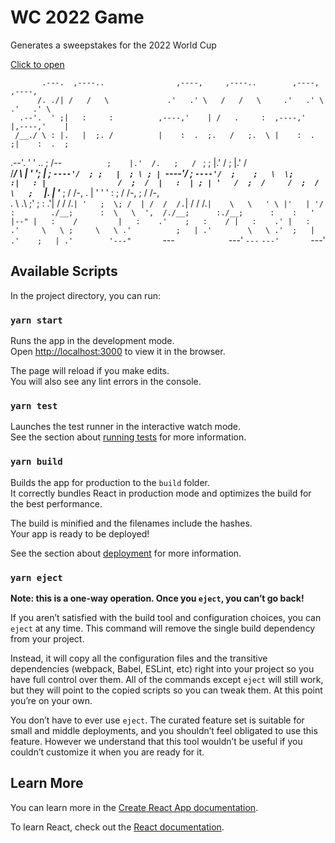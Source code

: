 # WC 2022 Game

Generates a sweepstakes for the 2022 World Cup

[Click to open](https://tom-lohan.github.io/wc-game)

<!-- language: lang-none -->                                                                                        
                                                                                        
           .---.  ,----..                ,----,     ,----..        ,----,      ,----,   
          /. ./| /   /   \             .'   .' \   /   /   \     .'   .' \   .'   .' \  
      .--'.  ' ;|   :     :          ,----,'    | /   .     :  ,----,'    |,----,'    | 
     /__./ \ : |.   |  ;. /          |    :  .  ;.   /   ;.  \ |    :  .  ;|    :  .  ; 
 .--'.  '   \' ..   ; /--`           ;    |.'  /.   ;   /  ` ; ;    |.'  / ;    |.'  /  
/___/ \ |    ' ';   | ;              `----'/  ; ;   |  ; \ ; | `----'/  ;  `----'/  ;   
;   \  \;      :|   : |                /  ;  /  |   :  | ; | '   /  ;  /     /  ;  /    
 \   ;  `      |.   | '___            ;  /  /-, .   |  ' ' ' :  ;  /  /-,   ;  /  /-,   
  .   \    .\  ;'   ; : .'|          /  /  /.`| '   ;  \; /  | /  /  /.`|  /  /  /.`|   
   \   \   ' \ |'   | '/  :        ./__;      :  \   \  ',  /./__;      :./__;      :   
    :   '  |--" |   :    /         |   :    .'    ;   :    / |   :    .' |   :    .'    
     \   \ ;     \   \ .'          ;   | .'        \   \ .'  ;   | .'    ;   | .'       
      '---"       `---`            `---'            `---`    `---'       `---'          
                                                                                        




## Available Scripts

In the project directory, you can run:

### `yarn start`

Runs the app in the development mode.\
Open [http://localhost:3000](http://localhost:3000) to view it in the browser.

The page will reload if you make edits.\
You will also see any lint errors in the console.

### `yarn test`

Launches the test runner in the interactive watch mode.\
See the section about [running tests](https://facebook.github.io/create-react-app/docs/running-tests) for more information.

### `yarn build`

Builds the app for production to the `build` folder.\
It correctly bundles React in production mode and optimizes the build for the best performance.

The build is minified and the filenames include the hashes.\
Your app is ready to be deployed!

See the section about [deployment](https://facebook.github.io/create-react-app/docs/deployment) for more information.

### `yarn eject`

**Note: this is a one-way operation. Once you `eject`, you can’t go back!**

If you aren’t satisfied with the build tool and configuration choices, you can `eject` at any time. This command will remove the single build dependency from your project.

Instead, it will copy all the configuration files and the transitive dependencies (webpack, Babel, ESLint, etc) right into your project so you have full control over them. All of the commands except `eject` will still work, but they will point to the copied scripts so you can tweak them. At this point you’re on your own.

You don’t have to ever use `eject`. The curated feature set is suitable for small and middle deployments, and you shouldn’t feel obligated to use this feature. However we understand that this tool wouldn’t be useful if you couldn’t customize it when you are ready for it.

## Learn More

You can learn more in the [Create React App documentation](https://facebook.github.io/create-react-app/docs/getting-started).

To learn React, check out the [React documentation](https://reactjs.org/).
